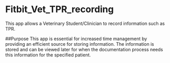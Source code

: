 # Fitbit_Vet_TPR_recording
This app allows a Veterinary Student/Clinician to record information such as TPR. 

##Purpose
This app is essential for increased time management by providing an efficient source for storing information. The information is stored and can be viewed later for when the documentation process needs this information for the specified patient.
